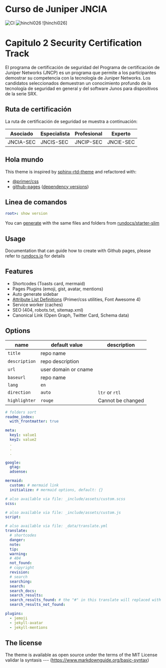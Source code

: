 # Curso de Juniper JNCIA

![CI](https://github.com/rundocs/jekyll-rtd-theme/workflows/CI/badge.svg?branch=v2)
![hinchi026](https://data.jsdelivr.com/v1/package/gh/rundocs/jekyll-rtd-theme/badge)
![hinchi026]

# Capitulo 2 Security Certification Track

El programa de certificación de seguridad del Programa de certificación de Juniper Networks (JNCP) es un programa que permite a los participantes demostrar su competencia con la tecnología de Juniper Networks. Los candidatos seleccionados demuestran un conocimiento profundo de la tecnología de seguridad en general y del software Junos para dispositivos de la serie SRX.

## Ruta de certificación

La ruta de certificación de seguridad se muestra a continuación:

| Asociado | Especialista | Profesional  | Experto | 
| ------- | -------- |-------- |--------  |
| JNCIA-SEC | JNCIS-SEC  | JNCIP-SEC    | JNCIE-SEC  | 



## Hola mundo

This theme is inspired by [sphinx-rtd-theme](https://github.com/readthedocs/sphinx_rtd_theme) and refactored with:

- [@primer/css](https://github.com/primer/css)
- [github-pages](https://github.com/github/pages-gem) ([dependency versions](https://pages.github.com/versions/))

## Linea de comandos

```yml
root>: show version
```

You can [generate](https://github.com/rundocs/starter-slim/generate) with the same files and folders from [rundocs/starter-slim](https://github.com/rundocs/starter-slim/)

## Usage

Documentation that can guide how to create with Github pages, please refer to [rundocs.io](https://rundocs.io) for details

## Features

- Shortcodes (Toasts card, mermaid)
- Pages Plugins (emoji, gist, avatar, mentions)
- Auto generate sidebar
- [Attribute List Definitions](https://kramdown.gettalong.org/syntax.html#attribute-list-definitions) (Primer/css utilities, Font Awesome 4)
- Service worker (caches)
- SEO (404, robots.txt, sitemap.xml)
- Canonical Link (Open Graph, Twitter Card, Schema data)

## Options

| name          | default value        | description       |
| ------------- | -------------------- | ----------------- |
| `title`       | repo name            |                   |
| `description` | repo description     |                   |
| `url`         | user domain or cname |                   |
| `baseurl`     | repo name            |                   |
| `lang`        | `en`                 |                   |
| `direction`   | `auto`               | `ltr` or `rtl`    |
| `highlighter` | `rouge`              | Cannot be changed |

```yml
# folders sort
readme_index:
  with_frontmatter: true

meta:
  key1: value1
  key2: value2
  .
  .
  .

google:
  gtag:
  adsense:

mermaid:
  custom: # mermaid link
  initialize: # mermaid options, default: {}

# also available via file: _include/assets/custom.scss
scss:

# also available via file: _include/assets/custom.js
script:

# also available via file: _data/translate.yml
translate:
  # shortcodes
  danger:
  note:
  tip:
  warning:
  # 404
  not_found:
  # copyright
  revision:
  # search
  searching:
  search:
  search_docs:
  search_results:
  search_results_found: # the "#" in this translate will replaced with results size!
  search_results_not_found:

plugins:
  - jemoji
  - jekyll-avatar
  - jekyll-mentions
```

## The license

The theme is available as open source under the terms of the MIT License
validar la syntasis --- (https://www.markdownguide.org/basic-syntax)
